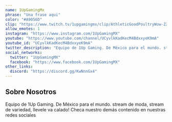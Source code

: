 ```yaml
---
name: 1UpGamingMx
phrase: "Una frase aqui"
color: "#A9056D"
clip: "https://www.twitch.tv/1upgamingmx/clip/AthleticGoodPoultryWow-ZZgdFmxaCqUSf5-E"
allow_emotes: 1
instagram: "https://www.instagram.com/1UpGamingMX"
youtube: "https://www.youtube.com/channel/UCyvlkKadKecM4BdxxyeK9mA"
youtube_id: "UCyvlkKadKecM4BdxxyeK9mA"
twitter_description: "Equipo de 1Up Gaming. De México para el mundo. stream de moda, stream de variedad, llevele va calado! Checa nuestro demás contenido en nuestras redes sociales"
social_networks:
  twitter: "1UpGamingMX"
  facebook: "https://www.facebook.com/1UpGamingMX"
other_links:
  discord: "https://discord.gg/KwNnnGx4"
---
```

<h2>Sobre <span class="cursive">Nosotros</span></h2>
<p class="streamer-about">Equipo de 1Up Gaming. De México para el mundo. stream de moda, stream de variedad, llevele va calado! Checa nuestro demás contenido en nuestras redes sociales</p>